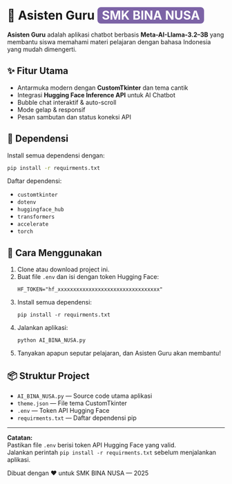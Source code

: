 # 🤖 Asisten Guru <span style="background:#7C63A6;color:#fff;border-radius:8px;padding:2px 10px;">SMK BINA NUSA</span>

**Asisten Guru** adalah aplikasi chatbot berbasis **Meta-AI-Llama-3.2–3B** yang membantu siswa memahami materi pelajaran dengan bahasa Indonesia yang mudah dimengerti.

## ✨ Fitur Utama
- Antarmuka modern dengan **CustomTkinter** dan tema cantik
- Integrasi **Hugging Face Inference API** untuk AI Chatbot
- Bubble chat interaktif & auto-scroll
- Mode gelap & responsif
- Pesan sambutan dan status koneksi API

## 🔧 Dependensi

Install semua dependensi dengan:
```bash
pip install -r requirments.txt
```

Daftar dependensi:
- `customtkinter`
- `dotenv`
- `huggingface_hub`
- `transformers`
- `accelerate`
- `torch`

## 🚀 Cara Menggunakan

1. Clone atau download project ini.
2. Buat file `.env` dan isi dengan token Hugging Face:
   ```
   HF_TOKEN="hf_xxxxxxxxxxxxxxxxxxxxxxxxxxxxxxxxx"
   ```
3. Install semua dependensi:
   ```
   pip install -r requirments.txt
   ```
4. Jalankan aplikasi:
   ```
   python AI_BINA_NUSA.py
   ```
5. Tanyakan apapun seputar pelajaran, dan Asisten Guru akan membantu!

## 📦 Struktur Project
- `AI_BINA_NUSA.py` — Source code utama aplikasi
- `theme.json` — File tema CustomTkinter
- `.env` — Token API Hugging Face
- `requirments.txt` — Daftar dependensi pip

---

**Catatan:**  
Pastikan file `.env` berisi token API Hugging Face yang valid.  
Jalankan perintah `pip install -r requirments.txt` sebelum menjalankan aplikasi.

Dibuat dengan ❤️ untuk SMK BINA NUSA — 2025
